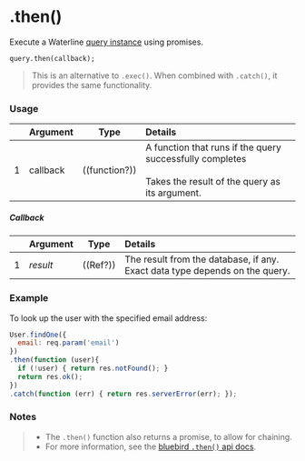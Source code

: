 # .then()

Execute a Waterline [query instance](http://sailsjs.com/documentation/reference/waterline-orm/queries) using promises.

```usage
query.then(callback);
```

> This is an alternative to `.exec()`.  When combined with `.catch()`, it provides the same functionality.

### Usage

|   |     Argument        | Type                                         | Details                            |
|---|:--------------------|----------------------------------------------|:-----------------------------------|
| 1 |   callback      | ((function?))                                    | A function that runs if the query successfully completes<br/><br/> Takes the result of the query as its argument.


##### Callback

|   |     Argument        | Type                | Details |
|---|:--------------------|---------------------|:---------------------------------------------------------------------------------|
| 1 |    _result_         | ((Ref?))            | The result from the database, if any.  Exact data type depends on the query.


### Example

To look up the user with the specified email address:

```javascript
User.findOne({
  email: req.param('email')
})
.then(function (user){
  if (!user) { return res.notFound(); }
  return res.ok();
})
.catch(function (err) { return res.serverError(err); });
```


### Notes
> + The `.then()` function also returns a promise, to allow for chaining.
> + For more information, see the [bluebird `.then()` api docs](http://bluebirdjs.com/docs/api/then).




<docmeta name="displayName" value=".then()">
<docmeta name="pageType" value="method">
